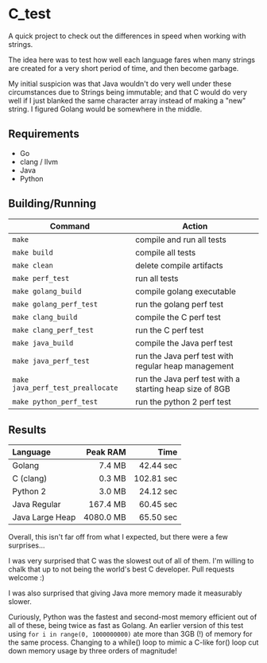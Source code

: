 # C_test

A quick project to check out the differences in speed when working with strings.

The idea here was to test how well each language fares when many strings are created for a very
short period of time, and then become garbage.

My initial suspicion was that Java wouldn't do very well under these circumstances
due to Strings being immutable; and that C would do very well if I just blanked the same
character array instead of making a "new" string. I figured Golang would be somewhere in the middle.


## Requirements
- Go
- clang / llvm
- Java
- Python

## Building/Running
| Command | Action |
| ------- | ------ |
| `make`    | compile and run all tests |
| `make build` | compile all tests |
| `make clean` | delete compile artifacts |
| `make perf_test` | run all tests |
| `make golang_build` | compile golang executable |
| `make golang_perf_test` | run the golang perf test |
| `make clang_build` | compile the C perf test |
| `make clang_perf_test` | run the C perf test |
| `make java_build` | compile the Java perf test |
| `make java_perf_test` | run the Java perf test with regular heap management |
| `make java_perf_test_preallocate` | run the Java perf test with a starting heap size of 8GB |
| `make python_perf_test` | run the python 2 perf test |

## Results

| Language        | Peak RAM  | Time       |
| :-------------- | ---------:| ----------:|
| Golang          |    7.4 MB |  42.44 sec |
| C (clang)       |    0.3 MB | 102.81 sec |
| Python 2        |    3.0 MB |  24.12 sec |
| Java Regular    |  167.4 MB |  60.45 sec |
| Java Large Heap | 4080.0 MB |  65.50 sec |



Overall, this isn't far off from what I expected, but there were a few surprises...

I was very surprised that C was the slowest out of all of them. I'm willing to
chalk that up to not being the world's best C developer. Pull requests welcome :)

I was also surprised that giving Java more memory made it measurably slower.

Curiously, Python was the fastest and second-most memory efficient out of all of
these, being twice as fast as Golang. An earlier version of this test using
`for i in range(0, 1000000000)` ate more than 3GB (!) of memory for the same process.
Changing to a while() loop to mimic a C-like for() loop cut down memory usage by
three orders of magnitude!
